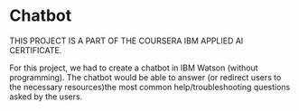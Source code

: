 # Chatbot
THIS PROJECT IS A PART OF THE COURSERA IBM APPLIED AI CERTIFICATE.

For this project, we had to create a chatbot in IBM Watson (without programming). The chatbot would be able to answer (or redirect users to the necessary resources)the most common help/troubleshooting questions asked by the users.

